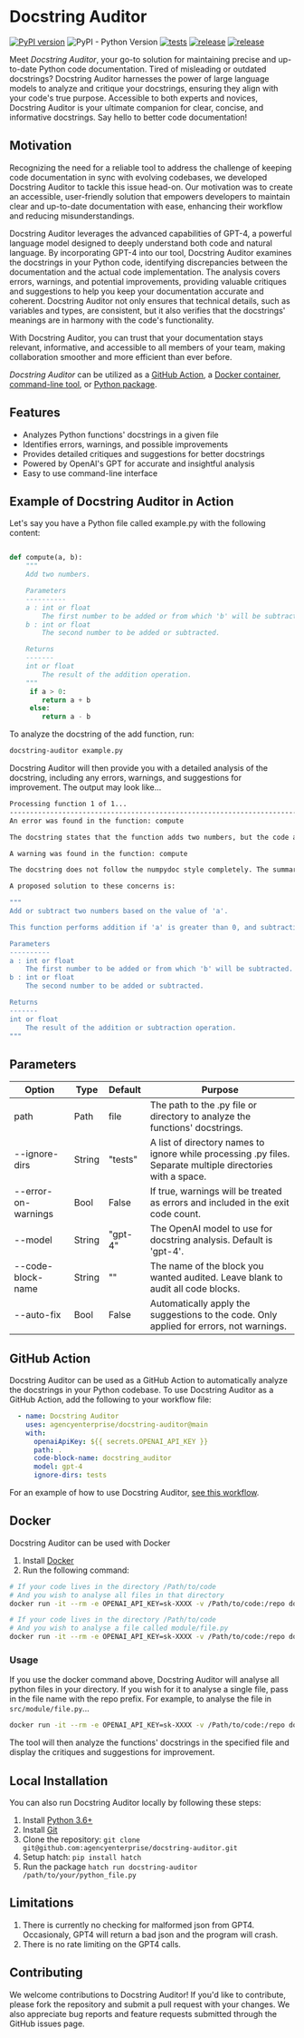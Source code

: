 # Docstring Auditor

[![PyPI version](https://badge.fury.io/py/docstring-auditor.svg)](https://badge.fury.io/py/docstring-auditor)
![PyPI - Python Version](https://img.shields.io/pypi/pyversions/docstring-auditor)
[![tests](https://github.com/agencyenterprise/docstring-auditor/actions/workflows/test.yml/badge.svg)](https://github.com/agencyenterprise/docstring-auditor/actions/workflows/test.yml)
[![release](https://github.com/agencyenterprise/docstring-auditor/actions/workflows/release.yml/badge.svg)](https://github.com/agencyenterprise/docstring-auditor/actions/workflows/release.yml)
[![release](https://img.shields.io/badge/docker-success-brightgreen)](https://github.com/agencyenterprise/docstring-auditor/pkgs/container/docstring-auditor)


Meet _Docstring Auditor_, your go-to solution for maintaining precise and up-to-date Python code documentation.
Tired of misleading or outdated docstrings? Docstring Auditor harnesses the power of large language models to analyze and critique your docstrings,
ensuring they align with your code's true purpose. Accessible to both experts and novices,
Docstring Auditor is your ultimate companion for clear, concise, and informative docstrings.
Say hello to better code documentation!

## Motivation

Recognizing the need for a reliable tool to address the challenge of keeping code documentation in sync with evolving codebases, we developed Docstring Auditor to tackle this issue head-on. Our motivation was to create an accessible, user-friendly solution that empowers developers to maintain clear and up-to-date documentation with ease, enhancing their workflow and reducing misunderstandings.

Docstring Auditor leverages the advanced capabilities of GPT-4, a powerful language model designed to deeply understand both code and natural language. By incorporating GPT-4 into our tool, Docstring Auditor examines the docstrings in your Python code, identifying discrepancies between the documentation and the actual code implementation. The analysis covers errors, warnings, and potential improvements, providing valuable critiques and suggestions to help you keep your documentation accurate and coherent. Docstring Auditor not only ensures that technical details, such as variables and types, are consistent, but it also verifies that the docstrings' meanings are in harmony with the code's functionality.

With Docstring Auditor, you can trust that your documentation stays relevant, informative, and accessible to all members of your team, making collaboration smoother and more efficient than ever before.

_Docstring Auditor_ can be utilized as a
[GitHub Action](#github-action),
a [Docker container](#docker), 
[command-line tool](#local-installation),
or [Python package](#local-installation).


## Features
- Analyzes Python functions' docstrings in a given file
- Identifies errors, warnings, and possible improvements
- Provides detailed critiques and suggestions for better docstrings
- Powered by OpenAI's GPT for accurate and insightful analysis
- Easy to use command-line interface



## Example of Docstring Auditor in Action
Let's say you have a Python file called example.py with the following content:

```python

def compute(a, b):
    """
    Add two numbers.

    Parameters
    ----------
    a : int or float
        The first number to be added or from which 'b' will be subtracted.
    b : int or float
        The second number to be added or subtracted.

    Returns
    -------
    int or float
        The result of the addition operation.
    """
     if a > 0:
        return a + b
     else:
        return a - b

```

To analyze the docstring of the add function, run:

```bash
docstring-auditor example.py
```
Docstring Auditor will then provide you with a detailed analysis of the docstring, including any errors, warnings, and suggestions for improvement.
The output may look like...

```bash
Processing function 1 of 1...
--------------------------------------------------------------------------------
An error was found in the function: compute

The docstring states that the function adds two numbers, but the code also performs subtraction if 'a' is less than or equal to 0. The docstring should accurately describe both addition and subtraction operations.

A warning was found in the function: compute

The docstring does not follow the numpydoc style completely. The summary line should be a one-line summary, and the extended description should be provided in a separate paragraph.

A proposed solution to these concerns is:

"""
Add or subtract two numbers based on the value of 'a'.

This function performs addition if 'a' is greater than 0, and subtraction if 'a' is less than or equal to 0.

Parameters
----------
a : int or float
    The first number to be added or from which 'b' will be subtracted.
b : int or float
    The second number to be added or subtracted.

Returns
-------
int or float
    The result of the addition or subtraction operation.
"""
```

## Parameters

| Option              | Type   | Default | Purpose                                                                                                     |
|---------------------|--------|---------|-------------------------------------------------------------------------------------------------------------|
| path                | Path   | file    | The path to the .py file or directory to analyze the functions' docstrings.                                 |
| --ignore-dirs       | String | "tests" | A list of directory names to ignore while processing .py files. Separate multiple directories with a space. |
| --error-on-warnings | Bool   | False   | If true, warnings will be treated as errors and included in the exit code count.                            |
| --model             | String | "gpt-4" | The OpenAI model to use for docstring analysis. Default is 'gpt-4'.                                         |
| --code-block-name   | String | ""      | The name of the block you wanted audited. Leave blank to audit all code blocks.                             |
| --auto-fix          | Bool   | False   | Automatically apply the suggestions to the code. Only applied for errors, not warnings.                     |

## GitHub Action

Docstring Auditor can be used as a GitHub Action to automatically analyze the docstrings in your Python codebase.
To use Docstring Auditor as a GitHub Action, add the following to your workflow file:

```yaml
  - name: Docstring Auditor
    uses: agencyenterprise/docstring-auditor@main
    with:
      openaiApiKey: ${{ secrets.OPENAI_API_KEY }}
      path: .
      code-block-name: docstring_auditor
      model: gpt-4
      ignore-dirs: tests
```

For an example of how to use Docstring Auditor, [see this workflow](https://github.com/agencyenterprise/docstring-auditor/blob/main/.github/workflows/test-workplace-action.yml).


## Docker

Docstring Auditor can be used with Docker

1. Install [Docker](https://docs.docker.com/get-docker/)
2. Run the following command:

```bash
# If your code lives in the directory /Path/to/code
# And you wish to analyse all files in that directory
docker run -it --rm -e OPENAI_API_KEY=sk-XXXX -v /Path/to/code:/repo docstring-auditor
```

```bash
# If your code lives in the directory /Path/to/code
# And you wish to analyse a file called module/file.py
docker run -it --rm -e OPENAI_API_KEY=sk-XXXX -v /Path/to/code:/repo docstring-auditor module/file.py
```

### Usage
If you use the docker command above, Docstring Auditor will analyse all python files in your directory.
If you wish for it to analyse a single file, pass in the file name with the repo prefix.
For example, to analyse the file in  `src/module/file.py`...

```bash
docker run -it --rm -e OPENAI_API_KEY=sk-XXXX -v /Path/to/code:/repo docstring-auditor src/module/file.py
```
The tool will then analyze the functions' docstrings in the specified file and display the critiques and suggestions for improvement.


## Local Installation
You can also run Docstring Auditor locally by following these steps:

1. Install [Python 3.6+](https://www.python.org/downloads/)
2. Install [Git](https://git-scm.com/downloads)
3. Clone the repository: `git clone git@github.com:agencyenterprise/docstring-auditor.git`
4. Setup hatch: `pip install hatch`
5. Run the package `hatch run docstring-auditor /path/to/your/python_file.py`


## Limitations

1. There is currently no checking for malformed json from GPT4. Occasionaly, GPT4 will return a bad json and the program will crash.
2. There is no rate limiting on the GPT4 calls.


## Contributing
We welcome contributions to Docstring Auditor! If you'd like to contribute, please fork the repository and submit a pull request with your changes. We also appreciate bug reports and feature requests submitted through the GitHub issues page.
